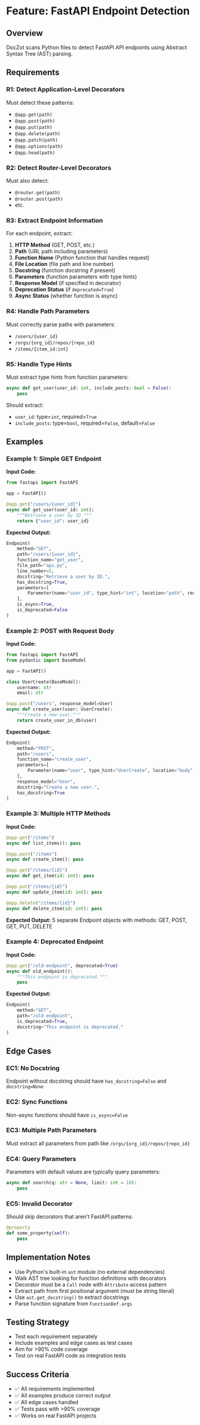 # Feature: FastAPI Endpoint Detection

## Overview

DocZot scans Python files to detect FastAPI API endpoints using Abstract Syntax Tree (AST) parsing.

## Requirements

### R1: Detect Application-Level Decorators
Must detect these patterns:
- `@app.get(path)`
- `@app.post(path)`
- `@app.put(path)`
- `@app.delete(path)`
- `@app.patch(path)`
- `@app.options(path)`
- `@app.head(path)`

### R2: Detect Router-Level Decorators
Must also detect:
- `@router.get(path)`
- `@router.post(path)`
- etc.

### R3: Extract Endpoint Information
For each endpoint, extract:
1. **HTTP Method** (GET, POST, etc.)
2. **Path** (URL path including parameters)
3. **Function Name** (Python function that handles request)
4. **File Location** (file path and line number)
5. **Docstring** (function docstring if present)
6. **Parameters** (function parameters with type hints)
7. **Response Model** (if specified in decorator)
8. **Deprecation Status** (if `deprecated=True`)
9. **Async Status** (whether function is async)

### R4: Handle Path Parameters
Must correctly parse paths with parameters:
- `/users/{user_id}`
- `/orgs/{org_id}/repos/{repo_id}`
- `/items/{item_id:int}`

### R5: Handle Type Hints
Must extract type hints from function parameters:
```python
async def get_user(user_id: int, include_posts: bool = False):
    pass
```
Should extract:
- `user_id`: type=`int`, required=`True`
- `include_posts`: type=`bool`, required=`False`, default=`False`

## Examples

### Example 1: Simple GET Endpoint

**Input Code:**
```python
from fastapi import FastAPI

app = FastAPI()

@app.get("/users/{user_id}")
async def get_user(user_id: int):
    """Retrieve a user by ID."""
    return {"user_id": user_id}
```

**Expected Output:**
```python
Endpoint(
    method="GET",
    path="/users/{user_id}",
    function_name="get_user",
    file_path="api.py",
    line_number=5,
    docstring="Retrieve a user by ID.",
    has_docstring=True,
    parameters=[
        Parameter(name="user_id", type_hint="int", location="path", required=True)
    ],
    is_async=True,
    is_deprecated=False
)
```

### Example 2: POST with Request Body

**Input Code:**
```python
from fastapi import FastAPI
from pydantic import BaseModel

app = FastAPI()

class UserCreate(BaseModel):
    username: str
    email: str

@app.post("/users", response_model=User)
async def create_user(user: UserCreate):
    """Create a new user."""
    return create_user_in_db(user)
```

**Expected Output:**
```python
Endpoint(
    method="POST",
    path="/users",
    function_name="create_user",
    parameters=[
        Parameter(name="user", type_hint="UserCreate", location="body", required=True)
    ],
    response_model="User",
    docstring="Create a new user.",
    has_docstring=True
)
```

### Example 3: Multiple HTTP Methods

**Input Code:**
```python
@app.get("/items")
async def list_items(): pass

@app.post("/items")
async def create_item(): pass

@app.get("/items/{id}")
async def get_item(id: int): pass

@app.put("/items/{id}")
async def update_item(id: int): pass

@app.delete("/items/{id}")
async def delete_item(id: int): pass
```

**Expected Output:**
5 separate Endpoint objects with methods: GET, POST, GET, PUT, DELETE

### Example 4: Deprecated Endpoint

**Input Code:**
```python
@app.get("/old-endpoint", deprecated=True)
async def old_endpoint():
    """This endpoint is deprecated."""
    pass
```

**Expected Output:**
```python
Endpoint(
    method="GET",
    path="/old-endpoint",
    is_deprecated=True,
    docstring="This endpoint is deprecated."
)
```

## Edge Cases

### EC1: No Docstring
Endpoint without docstring should have `has_docstring=False` and `docstring=None`

### EC2: Sync Functions
Non-async functions should have `is_async=False`

### EC3: Multiple Path Parameters
Must extract all parameters from path like `/orgs/{org_id}/repos/{repo_id}`

### EC4: Query Parameters
Parameters with default values are typically query parameters:
```python
async def search(q: str = None, limit: int = 10):
    pass
```

### EC5: Invalid Decorator
Should skip decorators that aren't FastAPI patterns:
```python
@property
def some_property(self):
    pass
```

## Implementation Notes

- Use Python's built-in `ast` module (no external dependencies)
- Walk AST tree looking for function definitions with decorators
- Decorator must be a `Call` node with `Attribute` access pattern
- Extract path from first positional argument (must be string literal)
- Use `ast.get_docstring()` to extract docstrings
- Parse function signature from `FunctionDef.args`

## Testing Strategy

- Test each requirement separately
- Include examples and edge cases as test cases
- Aim for >90% code coverage
- Test on real FastAPI code as integration tests

## Success Criteria

- ✅ All requirements implemented
- ✅ All examples produce correct output
- ✅ All edge cases handled
- ✅ Tests pass with >90% coverage
- ✅ Works on real FastAPI projects
